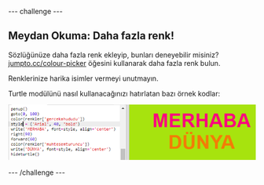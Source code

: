 \--- challenge \---

## Meydan Okuma: Daha fazla renk!

Sözlüğünüze daha fazla renk ekleyip, bunları deneyebilir misiniz? <a href="http://jumpto.cc/colour-picker" target="_blank">jumpto.cc/colour-picker</a> öğesini kullanarak daha fazla renk bulun.

Renklerinize harika isimler vermeyi unutmayın.

Turtle modülünü nasıl kullanacağınızı hatırlatan bazı örnek kodlar:

![ekran görüntüsü](images/colourful-challenge1.png)

\--- /challenge \---